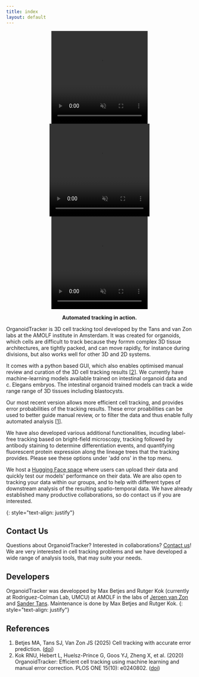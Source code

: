 ```yaml
---
title: index
layout: default
---
```


<p align="center">
 <video width="260" height="250" controls autoplay muted loop>
  <source src="includes/movies/SV2_Organoid_3D_bottom_view.mp4" type="video/mp4">
   Your browser does not support the video tag.
  </video> 
  <video width="270" height="250" controls autoplay muted loop>
   <source src="includes/movies/SV1_Organoid_single_plane.mp4" type="video/mp4">
   Your browser does not support the video tag.
 </video> 
 <video width="260" height="250" controls autoplay muted loop>
   <source src="includes/movies/SV9_c_Elegans.mp4" type="video/mp4">
   Your browser does not support the video tag.
 </video> 
</p>

<p align="center">
    <b>Automated tracking in action.</b>
</p>

OrganoidTracker is 3D cell tracking tool developed by the Tans and van Zon labs at the AMOLF institute in Amsterdam. It was created for organoids, which cells are difficult to track because they formm complex 3D tissue architectures, are tightly packed, and can move rapidly, for instance during divisions, but also works well for other 3D and 2D systems.

It comes with a python based GUI, which also enables optimised manual review and curation of the 3D cell tracking results \[[2](#references)\]. We currently have machine-learning models available trained on intestinal organoid data and c. Elegans embryos. The intestinal organoid trained models can track a wide range range of 3D tissues including blastocysts. 

Our most recent version allows more efficient cell tracking, and provides error probabilities of the tracking results. These error proabilities can be used to better guide manual review, or to filter the data and thus enable fully automated analysis \[[1](#references)\]. 

We have also developed various additional functionalities, incuding label-free tracking based on bright-field microscopy, tracking followed by antibody staining to determine differentiation events, and quantifying fluorescent protein expression along the lineage trees that the tracking provides. Please see these options under 'add ons' in the top menu.

We host a [Hugging Face space]({{site.hugging_face_website}}) where users can upload their data and quickly test our models' performance on their data. We are also open to tracking your data within our groups, and to help with different types of downstream analysis of the resulting spatio-temporal data. We have already established many productive collaborations, so do contact us if you are interested.

{: style="text-align: justify"}

## Contact Us
Questions about OrganoidTracker? Interested in collaborations? [Contact us]({{site.jeroen_website}})! We are very interested in cell tracking problems and we have developed a wide range of analysis tools, that may suite your needs.  

## Developers
OrganoidTracker was developped by Max Betjes and Rutger Kok (currently at Rodriguez-Colman Lab, UMCU) at AMOLF in the labs of [Jeroen van Zon]({{site.jeroen_website}}) and [Sander Tans]({{site.sander_website}}). Maintenance is done by Max Betjes and Rutger Kok.
{: style="text-align: justify"}

## References
1. Betjes MA, Tans SJ, Van Zon JS (2025) Cell tracking with accurate error prediction. ([doi]({{site.paper}}))
2. Kok RNU, Hebert L, Huelsz-Prince G, Goos YJ, Zheng X, et al. (2020) OrganoidTracker: Efficient cell tracking using machine learning and manual error correction. PLOS ONE 15(10): e0240802. ([doi](https://doi.org/10.1371/journal.pone.0240802))


